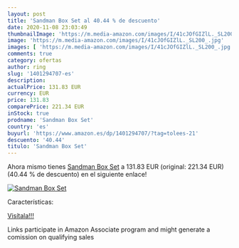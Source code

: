 ```yaml
---
layout: post
title: 'Sandman Box Set al 40.44 % de descuento'
date: 2020-11-08 23:03:49
thumbnailImage: 'https://m.media-amazon.com/images/I/41cJOfGIZlL._SL200_.jpg'
image: 'https://m.media-amazon.com/images/I/41cJOfGIZlL._SL200_.jpg'
images: [ 'https://m.media-amazon.com/images/I/41cJOfGIZlL._SL200_.jpg' ]
comments: true
category: ofertas
author: ring
slug: '1401294707-es'
description:
actualPrice: 131.83 EUR
currency: EUR
price: 131.83
comparePrice: 221.34 EUR
inStock: true
prodname: 'Sandman Box Set'
country: 'es'
buyurl: 'https://www.amazon.es/dp/1401294707/?tag=tolees-21'
descuento: '40.44'
titulo: 'Sandman Box Set'
---
```


Ahora mismo tienes [Sandman Box Set](https://www.amazon.es/dp/1401294707/?tag=tolees-21) a 131.83 EUR (original: 221.34 EUR) (40.44 %  de descuento) en el siguiente enlace!

[![Sandman Box Set](https://m.media-amazon.com/images/I/41cJOfGIZlL._SL200_.jpg)](https://www.amazon.es/dp/1401294707/?tag=tolees-21)

Características:


[Visítala!!!](https://www.amazon.es/dp/1401294707/?tag=tolees-21)

Links participate in Amazon Associate program and might generate a comission on qualifying sales
